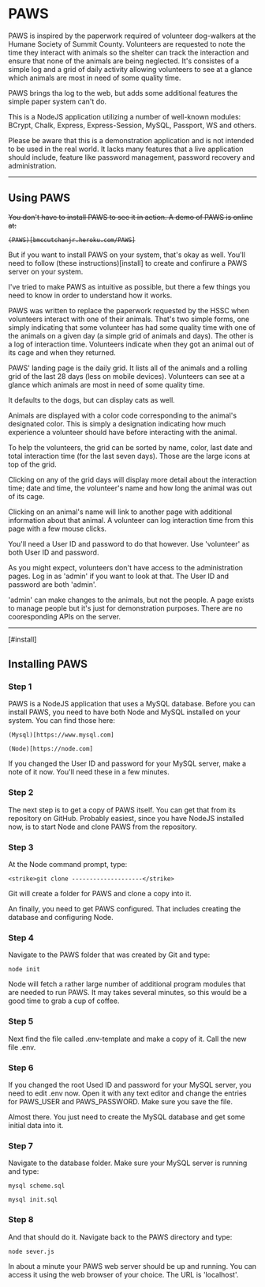 # PAWS

PAWS is inspired by the paperwork required of volunteer dog-walkers at the Humane Society of Summit County.  Volunteers are requested to note the time they interact with animals so the shelter can track the interaction and ensure that none of the animals are being neglected.  It's consistes of a simple log and a grid of daily activity allowing volunteers to see at a glance which animals are most in need of some quality time.

PAWS brings tha log to the web, but adds some additional features the simple paper system can't do.

This is a NodeJS application utilizing a number of well-known modules: BCrypt, Chalk, Express, Express-Session, MySQL, Passport, WS and others.

Please be aware that this is a demonstration application and is not intended to be used in the real world.  It lacks many features that a live application should include, feature like password management, password recovery and administration.

---
## Using PAWS

<strike>You don't have to install PAWS to see it in action.  A demo of PAWS is online at:

	(PAWS)[bmccutchanjr.heroku.com/PAWS]
</strike>

But if you want to install PAWS on your system, that's okay as well.  You'll need to follow (these instructions)[install] to create and confirure a PAWS server on your system.

I've tried to make PAWS as intuitive as possible, but there a few things you need to know in order to understand how it works.

PAWS was written to replace the paperwork requested by the HSSC when volunteers interact with one of their animals.  That's two simple forms, one simply indicating that some volunteer has had some quality time with one of the animals on a given day (a simple grid of animals and days).  The other is a log of interaction time.  Volunteers indicate when they got an animal out of its cage and when they returned.

PAWS' landing page is the daily grid.  It lists all of the animals and a rolling grid of the last 28 days (less on mobile devices).  Volunteers can see at a glance which animals are most in need of some quality time.

It defaults to the dogs, but can display cats as well.

Animals are displayed with a color code corresponding to the animal's designated color.  This is simply a designation indicating how much experience a volunteer should have before interacting with the animal.

To help the volunteers, the grid can be sorted by name, color, last date and total interaction time (for the last seven days).  Those are the large icons at top of the grid.

Clicking on any of the grid days will display more detail about the interaction time; date and time, the volunteer's name and how long the animal was out of its cage.

Clicking on an animal's name will link to another page with additional information about that animal.  A volunteer can log interaction time from this page with a few mouse clicks.

You'll need a User ID and password to do that however.  Use 'volunteer' as both User ID and password.

As you might expect, volunteers don't have access to the administration pages.  Log in as 'admin' if you want to look at that.  The User ID and password are both 'admin'.

'admin' can make changes to the animals, but not the people.  A page exists to manage people but it's just for demonstration purposes.  There are no cooresponding APIs on the server.

---
[#install]
## Installing PAWS
### Step 1

PAWS is a NodeJS application that uses a MySQL database.  Before you can install PAWS, you need to have both Node and MySQL installed on your system.  You can find those here:

	(Mysql)[https://www.mysql.com]

	(Node)[https://node.com]

If you changed the User ID and password for your MySQL server, make a note of it now.  You'll need these in a few minutes.


### Step 2
The next step is to get a copy of PAWS itself.  You can get that from its repository on GitHub.  Probably easiest, since you have NodeJS installed now, is to start Node and clone PAWS from the repository.


### Step 3
At the Node command prompt, type:

	<strike>git clone --------------------</strike>

Git will create a folder for PAWS and clone a copy into it.

An finally, you need to get PAWS configured.  That includes creating the database and configuring Node.


### Step 4
Navigate to the PAWS folder that was created by Git and type:

	node init

Node will fetch a rather large number of additional program modules that are needed to run PAWS.  It may takes several minutes, so this would be a good time to grab a cup of coffee.


### Step 5
Next find the file called .env-template and make a copy of it.  Call the new file .env.


### Step 6
If you changed the root Used ID and password for your MySQL server, you need to edit .env now.  Open it with any text editor and change the entries for PAWS_USER and PAWS_PASSWORD.  Make sure you save the file.

Almost there.  You just need to create the MySQL database and get some initial data into it.


### Step 7
Navigate to the database folder.  Make sure your MySQL server is running and type:

	mysql scheme.sql

	mysql init.sql


### Step 8
And that should do it.  Navigate back to the PAWS directory and type:

	node sever.js

In about a minute your PAWS web server should be up and running.  You can access it using the web browser of your choice.  The URL is 'localhost'.
